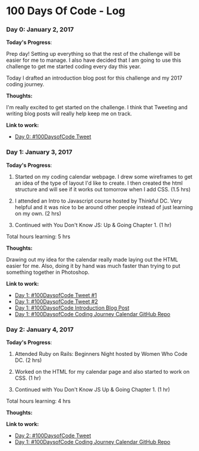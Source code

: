 # 100 Days Of Code - Log

### Day 0: January 2, 2017 

**Today's Progress**: 

Prep day! Setting up everything so that the rest of the challenge will be easier for me to manage. I also have decided that I am going to use this challenge to get me started coding every day this year. 

Today I drafted an introduction blog post for this challenge and my 2017 coding journey. 

**Thoughts:** 

I'm really excited to get started on the challenge. I think that Tweeting and writing blog posts will really help keep me on track.

**Link to work:** 

* [Day 0: #100DaysofCode Tweet](https://twitter.com/musicalwebdev/status/816109258823651328)

### Day 1: January 3, 2017 

**Today's Progress**: 

1. Started on my coding calendar webpage. I drew some wireframes to get an idea of the type of layout I'd like to create. I then created the html structure and will see if it works out tomorrow when I add CSS. (1.5 hrs)

2. I attended an Intro to Javascript course hosted by Thinkful DC. Very helpful and it was nice to be around other people instead of just learning on my own. (2 hrs)

3. Continued with You Don't Know JS: Up & Going Chapter 1. (1 hr)

Total hours learning: 5 hrs

**Thoughts:** 

Drawing out my idea for the calendar really made laying out the HTML easier for me. Also, doing it by hand was much faster than trying to put something together in Photoshop. 

**Link to work:** 

* [Day 1: #100DaysofCode Tweet #1](https://twitter.com/musicalwebdev/status/816298369366818817)
* [Day 1: #100DaysofCode Tweet #2](https://twitter.com/musicalwebdev/status/816478256576729089)
* [Day 1: #100DaysofCode Introduction Blog Post](https://medium.com/@brittanyrw/my-2017-coding-journey-100daysofcode-30a55222aa9a#.d3arfg5nq)
* [Day 1: #100DaysofCode Coding Journey Calendar GitHub Repo](https://github.com/brittanyrw/coding-journey-calendar)

### Day 2: January 4, 2017 

**Today's Progress**: 

1. Attended Ruby on Rails: Beginners Night hosted by Women Who Code DC. (2 hrs)

2. Worked on the HTML for my calendar page and also started to work on CSS. (1 hr)

3. Continued with You Don't Know JS Up & Going Chapter 1. (1 hr)

Total hours learning: 4 hrs

**Thoughts:** 

 

**Link to work:** 

* [Day 2: #100DaysofCode Tweet](https://twitter.com/musicalwebdev)
* [Day 1: #100DaysofCode Coding Journey Calendar GitHub Repo](https://github.com/brittanyrw/coding-journey-calendar)